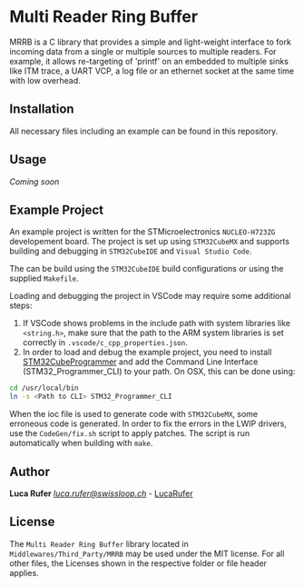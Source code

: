 # Multi Reader Ring Buffer

MRRB is a C library that provides a simple and light-weight interface to fork incoming data from a single or multiple sources to multiple readers. For example, it allows re-targeting of 'printf' on an embedded to multiple sinks like ITM trace, a UART VCP, a log file or an ethernet socket at the same time with low overhead.

## Installation

All necessary files including an example can be found in this repository.

## Usage

*Coming soon*

## Example Project

An example project is written for the STMicroelectronics `NUCLEO-H723ZG` developement board. The project is set up using `STM32CubeMX` and supports building and debugging in `STM32CubeIDE` and `Visual Studio Code`.

The can be build using the `STM32CubeIDE` build configurations or using the supplied `Makefile`.

Loading and debugging the project in VSCode may require some additional steps:
1. If VSCode shows problems in the include path with system libraries like `<string.h>`, make sure that the path to the ARM system libraries is set correctly in `.vscode/c_cpp_properties.json`.
2. In order to load and debug the example project, you need to install [STM32CubeProgrammer](https://www.st.com/en/development-tools/stm32cubeprog.html#st-get-software) and add the Command Line Interface (STM32_Programmer_CLI) to your path. On OSX, this can be done using:

```bash
cd /usr/local/bin
ln -s <Path to CLI> STM32_Programmer_CLI
```

When the ioc file is used to generate code with `STM32CubeMX`, some erroneous code is generated. In order to fix the errors in the LWIP drivers, use the `CodeGen/fix.sh` script to apply patches. The script is run automatically when building with `make`.

## Author

**Luca Rufer**
*[luca.rufer@swissloop.ch](mailto:luca.rufer@swissloop.ch)* - [LucaRufer](https://github.com/LucaRufer)

## License

The `Multi Reader Ring Buffer` library located in `Middlewares/Third_Party/MRRB` may be used under the MIT license.
For all other files, the Licenses shown in the respective folder or file header applies.